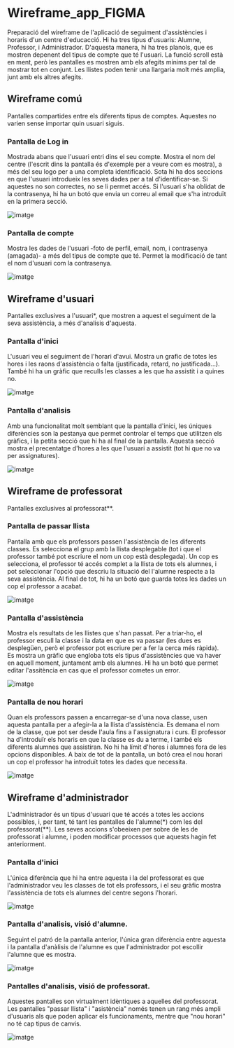 # Wireframe_app_FIGMA
Preparació del wireframe de l'aplicació de seguiment d'assistències i horaris d'un centre d'educacció. 
Hi ha tres tipus d'usuaris: Alumne, Professor, i Administrador. D'aquesta manera, hi ha tres planols, que es mostren depenent del tipus de compte que té l'usuari. 
La funció scroll està en ment, però les pantalles es mostren amb els afegits mínims per tal de mostrar tot en conjunt. Les llistes poden tenir una llargaria molt més amplia, junt amb els altres afegits. 

## Wireframe comú
Pantalles compartides entre els diferents tipus de comptes. Aquestes no varien sense importar quin usuari siguis. 

### Pantalla de Log in
Mostrada abans que l'usuari entri dins el seu compte. Mostra el nom del centre (l'escrit dins la pantalla és d'exemple per a veure com es mostra), a més del seu logo per a una completa identificació. Sota hi ha dos seccions en que l'usuari introdueix les seves dades per a tal d'identificar-se. Si aquestes no son correctes, no se li permet accés. Si l'usuari s'ha oblidat de la contrasenya, hi ha un botó que envia un correu al email que s'ha introduït en la primera secció. 

![imatge](https://github.com/user-attachments/assets/f7f671a2-1974-4b20-afbe-ef6307d50c9c)

### Pantalla de compte
Mostra les dades de l'usuari -foto de perfil, email, nom, i contrasenya (amagada)- a més del tipus de compte que té. Permet la modificació de tant el nom d'usuari com la contrasenya. 

![imatge](https://github.com/user-attachments/assets/5372c516-baab-486e-a9a0-36bffba817ef)

## Wireframe d'usuari
Pantalles exclusives a l'usuari*, que mostren a aquest el seguiment de la seva assistència, a més d'analisis d'aquesta. 

### Pantalla d'inici
L'usuari veu el seguiment de l'horari d'avui. Mostra un grafic de totes les hores i les raons d'assistència o falta (justificada, retard, no justificada...). També hi ha un gràfic que reculls les classes a les que ha assistit i a quines no. 

![imatge](https://github.com/user-attachments/assets/8a850376-055c-4c1d-bea4-eedd7f34fcc7)

### Pantalla d'analisis
Amb una funcionalitat molt semblant que la pantalla d'inici, les úniques diferències son la pestanya que permet controlar el temps que utilitzen els gràfics, i la petita secció que hi ha al final de la pantalla. Aquesta secció mostra el precentatge d'hores a les que l'usuari a assistit (tot hi que no va per assignatures).

![imatge](https://github.com/user-attachments/assets/5a5bdd47-4dc9-4a9c-b74a-543077121670)

## Wireframe de professorat
Pantalles exclusives al professorat**.

### Pantalla de passar llista
Pantalla amb que els professors passen l'assistència de les diferents classes. Es selecciona el grup amb la llista desplegable (tot i que el professor també pot escriure el nom un cop està desplegada). Un cop es selecciona, el professor té accés complet a la llista de tots els alumnes, i pot seleccionar l'opció que descriu la situació del l'alumne respecte a la seva assistència. Al final de tot, hi ha un botó que guarda totes les dades un cop el professor a acabat. 

![imatge](https://github.com/user-attachments/assets/8fd1d909-c067-465d-b112-f22d05d70181)

### Pantalla d'assistència
Mostra els resultats de les llistes que s'han passat. Per a triar-ho, el professor escull la classe i la data en que es va passar (les dues es desplegüen, però el professor pot escriure per a fer la cerca més ràpida). Es mostra un gràfic que engloba tots els tipus d'assistències que va haver en aquell moment, juntament amb els alumnes. Hi ha un botó que permet editar l'assitència en cas que el professor cometes un error. 

![imatge](https://github.com/user-attachments/assets/b7a3bbd1-ecaa-4127-ade6-871398f38cea)

### Pantalla de nou horari
Quan els professors passen a encarregar-se d'una nova classe, usen aquesta pantalla per a afegir-la a la llista d'assistència. Es demana el nom de la classe, que pot ser desde l'aula fins a l'assignatura i curs. El professor ha d'introduïr els horaris en que la classe es du a terme, i també els diferents alumnes que assistiran. No hi ha límit d'hores i alumnes fora de les opcions disponibles. A baix de tot de la pantalla, un botó crea el nou horari un cop el professor ha introduït totes les dades que necessita. 

![imatge](https://github.com/user-attachments/assets/88cd064d-faef-4b5f-bf56-928afc163717)

## Wireframe d'administrador
L'administrador és un tipus d'usuari que té accés a totes les accions possibles, i, per tant, té tant les pantalles de l'alumne(*) com les del professorat(**). Les seves accions s'obeeixen per sobre de les de professorat i alumne, i poden modificar processos que aquests hagin fet anteriorment. 

### Pantalla d'inici
L'única diferència que hi ha entre aquesta i la del professorat es que l'administrador veu les classes de tot els professors, i el seu gràfic mostra l'assistència de tots els alumnes del centre segons l'horari.

![imatge](https://github.com/user-attachments/assets/de56bdaa-1d54-4823-a708-865b1ea24386)

### Pantalla d'analisis, visió d'alumne.
Seguint el patró de la pantalla anterior, l'única gran diferència entre aquesta i la pantalla d'anàlisis de l'alumne es que l'administrador pot escollir l'alumne que es mostra. 

![imatge](https://github.com/user-attachments/assets/cb9b6655-09cb-4b63-b0b8-1a28ed866283)


### Pantalles d'analisis, visió de professorat. 
Aquestes pantalles son virtualment idèntiques a aquelles del professorat. Les pantalles "passar llista" i "asistència" només tenen un rang més ampli d'usuaris als que poden aplicar els funcionaments, mentre que "nou horari" no té cap tipus de canvis. 

![imatge](https://github.com/user-attachments/assets/5047199b-664c-4cd2-9824-b83411ff254b)
